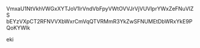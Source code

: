 VmxaU1NtVkhVWGxXYTJoV1lrVndVbFpyVWtOVVJrVjVUVlprYWxZeFNuVlZS
bEYzVXpCT2RFNVVXbWxrCmVqQTVRMmR3YkZwSFNUMEtDbWRxYkE9PQoKYWlk

eki